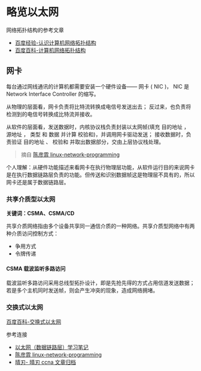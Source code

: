 # 略览以太网

网络拓扑结构的参考文章

* [百度经验-认识计算机网络拓扑结构](https://jingyan.baidu.com/article/09ea3ede69b7c4c0aede39d1.html)
* [百度百科-计算机网络拓扑结构](https://baike.baidu.com/item/%E8%AE%A1%E7%AE%97%E6%9C%BA%E7%BD%91%E7%BB%9C%E6%8B%93%E6%89%91%E7%BB%93%E6%9E%84/10230127)

## 网卡

每台通过网线通讯的计算机都需要安装一个硬件设备—— 网卡 ( NIC )， NIC 是 Network Interface Controller 的缩写。

从物理的层面看，网卡负责将比特流转换成电信号发送出去； 反过来，也负责将检测到的电信号转换成比特流并接收。

从软件的层面看，发送数据时，内核协议栈负责封装以太网帧(填充 目的地址 ， 源地址 ， 类型 和 数据 并计算 校验和)，并调用网卡驱动发送； 接收数据时，负责验证 目的地址 、 校验和 并取出数据部分，交由上层协议栈处理。

> 摘自 [陈彦霏 linux-network-programming](https://linux-network-programming.readthedocs.io/zh_CN/latest/protocols/ethernet.html)

个人理解：从硬件功能描述来看网卡在执行物理层功能，从软件运行目的来说网卡是在执行数据链路层负责的功能。但传送和识别数据帧这是物理层不具有的，所以网卡还是属于数据链路层。

### 共享介质型以太网

**关键词：CSMA、CSMA/CD**

共享介质网络指由多个设备共享同一通信介质的一种网络。共享介质型网络中有两种介质访问控制方式：

* 争用方式
* 令牌传递

#### CSMA 载波监听多路访问

载波监听多路访问采用总线型拓扑设计，即是先抢先得的方式占用信道发送数据；若是多个主机同时发送帧，则会产生冲突的现象，造成网络拥堵。


### 交换式以太网

[百度百科-交换式以太网](https://baike.baidu.com/item/%E4%BA%A4%E6%8D%A2%E5%BC%8F%E4%BB%A5%E5%A4%AA%E7%BD%91/188374?fr=aladdin)



参考连接

* [以太网（数据链路层）学习笔记](https://blog.csdn.net/u014492609/article/details/51285935)
* [陈彦霏 linux-network-programming](https://linux-network-programming.readthedocs.io/zh_CN/latest/protocols/ethernet.html)
* [晴刃- 晴刃 ccna 文章归档](https://www.qingsword.com/sitemap.html#ccna)
